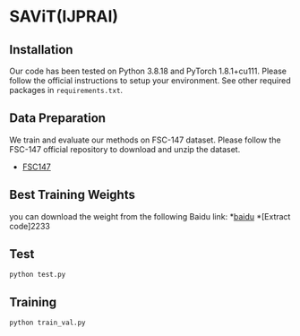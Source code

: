 # SAViT(IJPRAI)

## Installation
Our code has been tested on Python 3.8.18 and PyTorch 1.8.1+cu111. Please follow the official instructions to setup your environment. See other required packages in `requirements.txt`.

## Data Preparation
We train and evaluate our methods on FSC-147 dataset. Please follow the FSC-147 official repository to download and unzip the dataset.

* [FSC147](https://github.com/cvlab-stonybrook/LearningToCountEverything)

## Best Training Weights
you can download the weight from the following Baidu link:
*[baidu](https://pan.baidu.com/s/1nAa8vIkT2KnU9hWPnS6kug) 
*[Extract code]2233

## Test

```
python test.py
```

## Training


```
python train_val.py
```



